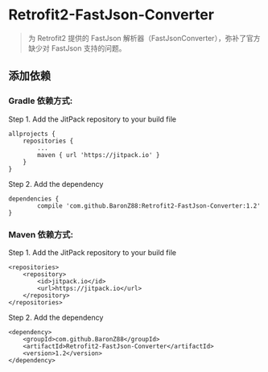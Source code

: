 # Retrofit2-FastJson-Converter

> 为 Retrofit2 提供的 FastJson 解析器（FastJsonConverter），弥补了官方缺少对 FastJson 支持的问题。

## 添加依赖

### Gradle 依赖方式:

Step 1. Add the JitPack repository to your build file

	allprojects {
		repositories {
			...
			maven { url 'https://jitpack.io' }
		}
	}
	
Step 2. Add the dependency

	dependencies {
	        compile 'com.github.BaronZ88:Retrofit2-FastJson-Converter:1.2'
	}
	

### Maven 依赖方式:

Step 1. Add the JitPack repository to your build file

	<repositories>
		<repository>
		    <id>jitpack.io</id>
		    <url>https://jitpack.io</url>
		</repository>
	</repositories>
    
Step 2. Add the dependency

	<dependency>
	    <groupId>com.github.BaronZ88</groupId>
	    <artifactId>Retrofit2-FastJson-Converter</artifactId>
	    <version>1.2</version>
	</dependency>

